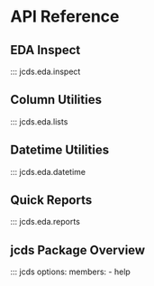 # API Reference

## EDA Inspect

::: jcds.eda.inspect

## Column Utilities

::: jcds.eda.lists

## Datetime Utilities

::: jcds.eda.datetime

## Quick Reports

::: jcds.eda.reports

## jcds Package Overview

::: jcds
options:
members: - help
